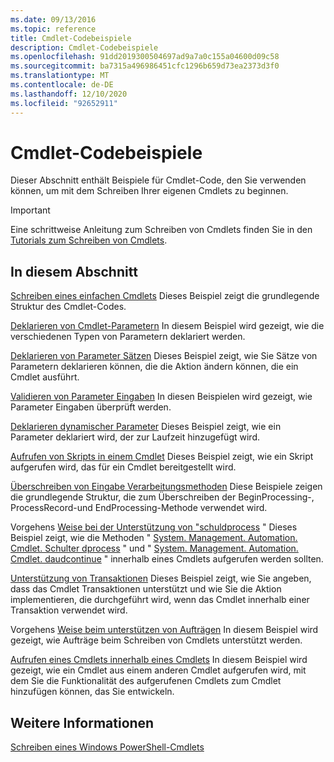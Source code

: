 ```yaml
---
ms.date: 09/13/2016
ms.topic: reference
title: Cmdlet-Codebeispiele
description: Cmdlet-Codebeispiele
ms.openlocfilehash: 91dd2019300504697ad9a7a0c155a04600d09c58
ms.sourcegitcommit: ba7315a496986451cfc1296b659d73ea2373d3f0
ms.translationtype: MT
ms.contentlocale: de-DE
ms.lasthandoff: 12/10/2020
ms.locfileid: "92652911"
---
```

# <a name="examples-of-cmdlet-code"></a>Cmdlet-Codebeispiele

Dieser Abschnitt enthält Beispiele für Cmdlet-Code, den Sie verwenden können, um mit dem Schreiben Ihrer eigenen Cmdlets zu beginnen.

> [!IMPORTANT]
> Eine schrittweise Anleitung zum Schreiben von Cmdlets finden Sie in den [Tutorials zum Schreiben von Cmdlets](./tutorials-for-writing-cmdlets.md).

## <a name="in-this-section"></a>In diesem Abschnitt

[Schreiben eines einfachen Cmdlets](./how-to-write-a-simple-cmdlet.md) Dieses Beispiel zeigt die grundlegende Struktur des Cmdlet-Codes.

[Deklarieren von Cmdlet-Parametern](./how-to-declare-cmdlet-parameters.md) In diesem Beispiel wird gezeigt, wie die verschiedenen Typen von Parametern deklariert werden.

[Deklarieren von Parameter Sätzen](./how-to-declare-parameter-sets.md) Dieses Beispiel zeigt, wie Sie Sätze von Parametern deklarieren können, die die Aktion ändern können, die ein Cmdlet ausführt.

[Validieren von Parameter Eingaben](./how-to-validate-parameter-input.md) In diesen Beispielen wird gezeigt, wie Parameter Eingaben überprüft werden.

[Deklarieren dynamischer Parameter](./how-to-declare-dynamic-parameters.md) Dieses Beispiel zeigt, wie ein Parameter deklariert wird, der zur Laufzeit hinzugefügt wird.

[Aufrufen von Skripts in einem Cmdlet](./how-to-invoke-scripts-within-a-cmdlet.md) Dieses Beispiel zeigt, wie ein Skript aufgerufen wird, das für ein Cmdlet bereitgestellt wird.

[Überschreiben von Eingabe Verarbeitungsmethoden](./how-to-override-input-processing-methods.md) Diese Beispiele zeigen die grundlegende Struktur, die zum Überschreiben der BeginProcessing-, ProcessRecord-und EndProcessing-Methode verwendet wird.

Vorgehens [Weise bei der Unterstützung von "schuldprocess](./how-to-request-confirmations.md) " Dieses Beispiel zeigt, wie die Methoden " [System. Management. Automation. Cmdlet. Schulter dprocess](/dotnet/api/System.Management.Automation.Cmdlet.ShouldProcess) " und " [System. Management. Automation. Cmdlet. daudcontinue](/dotnet/api/System.Management.Automation.Cmdlet.ShouldContinue) " innerhalb eines Cmdlets aufgerufen werden sollten.

[Unterstützung von Transaktionen](./how-to-support-transactions.md) Dieses Beispiel zeigt, wie Sie angeben, dass das Cmdlet Transaktionen unterstützt und wie Sie die Aktion implementieren, die durchgeführt wird, wenn das Cmdlet innerhalb einer Transaktion verwendet wird.

Vorgehens [Weise beim unterstützen von Aufträgen](./how-to-support-jobs.md) In diesem Beispiel wird gezeigt, wie Aufträge beim Schreiben von Cmdlets unterstützt werden.

[Aufrufen eines Cmdlets innerhalb eines Cmdlets](./how-to-invoke-a-cmdlet-from-within-a-cmdlet.md) In diesem Beispiel wird gezeigt, wie ein Cmdlet aus einem anderen Cmdlet aufgerufen wird, mit dem Sie die Funktionalität des aufgerufenen Cmdlets zum Cmdlet hinzufügen können, das Sie entwickeln.

## <a name="see-also"></a>Weitere Informationen

[Schreiben eines Windows PowerShell-Cmdlets](./writing-a-windows-powershell-cmdlet.md)
